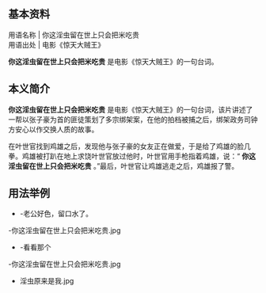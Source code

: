 **基本资料**  
---  
用语名称  |  你这淫虫留在世上只会把米吃贵   
用语出处  |  电影《惊天大贼王》   
  
  

**你这淫虫留在世上只会把米吃贵** 是电影《惊天大贼王》的一句台词。

##  本义简介

**你这淫虫留在世上只会把米吃贵**
是电影《惊天大贼王》的一句台词，该片讲述了一帮以张子豪为首的匪徒策划了多宗绑架案，在他的拍档被捕之后，绑架政务司钟方安心以作交换人质的故事。

在叶世官找到鸡雄之后，发现他与张子豪的女友正在做爱，于是给了鸡雄的脸几拳。鸡雄被打趴在地上求饶叶世官放过他时，叶世官用手枪指着鸡雄，说：“
**你这淫虫留在世上只会把米吃贵** 。”最后，叶世官让鸡雄逃走之后，鸡雄报了警。

##  用法举例

  * -老公好色，留口水了。 

-你这淫虫留在世上只会把米吃贵.jpg 

  * -看看那个 

-你这淫虫留在世上只会把米吃贵.jpg 

  * 淫虫原来是我.jpg 